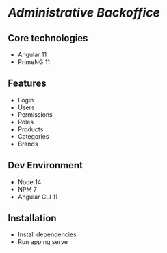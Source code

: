 # _Administrative Backoffice_

## Core technologies
- Angular 11
- PrimeNG 11

## Features
- Login
- Users
- Permissions
- Roles
- Products
- Categories
- Brands

## Dev Environment
- Node 14
- NPM 7
- Angular CLI 11

## Installation
- Install dependencies
- Run app ng serve

